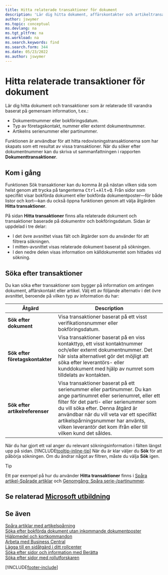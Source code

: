 ```yaml
---
title: Hitta relaterade transaktioner för dokument
description: 'Lär dig hitta dokument, affärskontakter och artikeltransaktioner som är relaterade till varandra.'
author: jswymer
ms.topic: conceptual
ms.devlang: na
ms.tgt_pltfrm: na
ms.workload: na
ms.search.keywords: find
ms.search.form: 344
ms.date: 05/23/2022
ms.author: jswymer
---
```

# <a name="finding-related-entries-for-documents"></a><a name="finding-related-entries-for-documents"></a>Hitta relaterade transaktioner för dokument

Lär dig hitta dokument och transaktioner som är relaterade till varandra baserat på gemensam information, t.ex.:

- Dokumentnummer eller bokföringsdatum.
- Typ av företagskontakt, nummer eller externt dokumentnummer.
- Artikelns serienummer eller partinummer.

Funktionen är användbar för att hitta redovisningstransaktionerna som har skapats som ett resultat av vissa transaktioner. När du söker efter dokumentnummer kan du skriva ut sammanfattningen i rapporten **Dokumenttransaktioner**.

## <a name="get-started"></a><a name="get-started"></a>Kom i gång

Funktionen Sök transaktioner kan du komma åt på nästan vilken sida som helst genom att trycka på tangenterna <kbd>Ctrl</kbd>+<kbd>Alt</kbd>+<kbd>Q</kbd>. Från sidor som specifikt visar bokförda dokument eller bokförda dokumentposter&mdash;för både listor och kort&mdash;kan du också öppna funktionen genom att välja åtgärden **Hitta transaktioner**.

På sidan **Hitta transaktioner** finns alla relaterade dokument och transaktioner baserade på dokumentnr och bokföringsdatum. Sidan är uppdelad i tre delar:

- I det övre avsnittet visas fält och åtgärder som du använder för att filtrera sökningen.
- I mitten-avsnittet visas relaterade dokument baserat på sökningen.
- I den nedre delen visas information om källdokumentet som hittades vid sökning.

## <a name="search-for-entries"></a><a name="search-for-entries"></a>Söka efter transaktioner

Du kan söka efter transaktioner som bygger på information om antingen dokument, affärskontakt eller artikel. Välj ett av följande alternativ i det övre avsnittet, beroende på vilken typ av information du har:

|Åtgärd|Description|
|------|-----------|
| **Sök efter dokument** | Visa transaktioner baserat på ett visst verifikationsnummer eller bokföringsdatum. |
| **Sök efter företagskontakter** | Visa transaktioner baserat på en viss kontakttyp, ett visst kontaktnummer och/eller externt dokumentnummer. Det här sista alternativet gör det möjligt att söka efter leverantörs- eller kunddokument med hjälp av numret som tilldelats av kontakten. |
| **Sök efter artikelreferenser** | Visa transaktioner baserat på ett serienummer eller partinummer. Du kan ange partinumret eller serienumret, eller ett filter för det parti- eller serienummer som du vill söka efter. Denna åtgärd är användbar när du vill veta var ett specifikt artikelspårningsnummer har använts, vilken leverantör det kom ifrån eller till vilken kund det såldes. |

När du har gjort ett val anger du relevant sökningsinformation i fälten längst upp på sidan. [!INCLUDE[tooltip-inline-tip](includes/tooltip-inline-tip_md.md)] När du är klar väljer du **Sök** för att påbörja sökningen. Om du ändrar något av filtren, måste du välja **Sök** igen.

> [!TIP]
> Ett par exempel på hur du använder **Hitta transaktioner** finns i [Spåra artikel-Spårade artiklar](inventory-how-to-trace-item-tracked-items.md) och [Genomgång: Spåra serie-/partinummer](walkthrough-tracing-serial-lot-numbers.md).

## <a name="see-related-microsoft-training"></a><a name="see-related-microsoft-training"></a>Se relaterad [Microsoft utbildning](/training/modules/user-interface-dynamics-365-business-central/index)

## <a name="see-also"></a><a name="see-also"></a>Se även

[Spåra artiklar med artikelspårning](inventory-how-to-trace-item-tracked-items.md)  
[Söka efter bokförda dokument utan inkommande dokumentposter](across-how-find-posted-documents-without-income-document-records.md)  
[Hjälpmedel och kortkommandon](ui-accessibility.md)  
[Arbeta med Business Central](ui-work-product.md)  
[Lägga till en sidåtgärd i ditt rollcenter](ui-bookmarks.md)  
[Söka efter sidor och information med Berätta](ui-search.md)  
[Söka efter sidor med rollutforskaren](ui-role-explorer.md)  

[!INCLUDE[footer-include](includes/footer-banner.md)]
